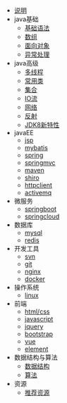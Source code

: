 * [说明]()
* java基础
  * [基础语法](docs/javaBase/grammar/java基础语法)
  * [数组]()
  * [面向对象]()
  * [异常处理]()
* java高级
  * [多线程]()
  * [常用类](docs/javaSenior/commonClass/java常用类知识)
  * [集合]()
  * [IO流]()
  * [网络]()
  * [反射]()
  * [JDK8新特性]()
* javaEE
  * [jsp]()
  * [mybatis]()
  * [spring]()
  * [springmvc]()
  * [maven]()
  * [shiro]()
  * [httpclient]()
  * [activemq]()
* 微服务
  * [springboot]()
  * [springcloud]()
* 数据库
  * [mysql]()
  * [redis]()
* 开发工具
  * [svn]()
  * [git]()
  * [nginx]()
  * [docker]()
* 操作系统
  * [linux]()
* 前端
  * [html/css]()
  * [javascript]()
  * [jquery]()
  * [bootstrap]()
  * [vue]()
  * [element]()
* 数据结构与算法
  * [数据结构]()
  * [算法]()
* 资源
  * [推荐资源]()
